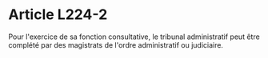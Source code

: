 # Article L224-2

Pour l'exercice de sa fonction consultative, le tribunal administratif peut être complété par des magistrats de l'ordre administratif ou judiciaire.
